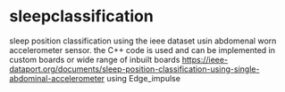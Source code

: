 # sleepclassification
sleep position classification using the ieee dataset usin abdomenal worn accelerometer sensor. the C++ code is used and can be implemented in custom boards or wide range of inbuilt boards https://ieee-dataport.org/documents/sleep-position-classification-using-single-abdominal-accelerometer using Edge_impulse
 
